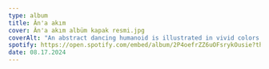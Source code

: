 ```yaml
---
type: album
title: Ân'a akım
cover: Ân'a akım albüm kapak resmi.jpg
coverAlt: "An abstract dancing humanoid is illustrated in vivid colors in a flat fashion. In amateur handwriting, it says: \"ANA AKIM\". In funky and warm typing, it says: \"upstairs is boiling\"."
spotify: https://open.spotify.com/embed/album/2P4oefrZZ6uOFsrykOusie?theme=0
date: 08.17.2024
---
```

